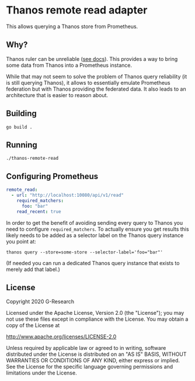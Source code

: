 # Thanos remote read adapter

This allows querying a Thanos store from Prometheus.

## Why?

Thanos ruler can be unreliable ([see
docs](https://github.com/thanos-io/thanos/blob/master/docs/components/rule.md#risk)).
This provides a way to bring some data from Thanos into a Prometheus instance.

While that may not seem to solve the problem of Thanos query reliability (it is
still querying Thanos), it allows to essentially emulate Prometheus federation
but with Thanos providing the federated data. It also leads to an architecture
that is easier to reason about.

## Building

```
go build .
```

## Running

```
./thanos-remote-read
```

## Configuring Prometheus

```yaml
remote_read:
  - url: "http://localhost:10080/api/v1/read"
    required_matchers:
      foo: "bar"
    read_recent: true
```

In order to get the benefit of avoiding sending every query to Thanos you need
to configure `required_matchers`. To actually ensure you get results this likely
needs to be added as a selector label on the Thanos query instance you point at:

```
thanos query --store=some-store --selector-label='foo="bar"'
```

(If needed you can run a dedicated Thanos query instance that exists to merely
add that label.)

## License

Copyright 2020 G-Research

Licensed under the Apache License, Version 2.0 (the "License"); you may not use
these files except in compliance with the License. You may obtain a copy of the
License at

http://www.apache.org/licenses/LICENSE-2.0

Unless required by applicable law or agreed to in writing, software distributed
under the License is distributed on an "AS IS" BASIS, WITHOUT WARRANTIES OR
CONDITIONS OF ANY KIND, either express or implied. See the License for the
specific language governing permissions and limitations under the License.
